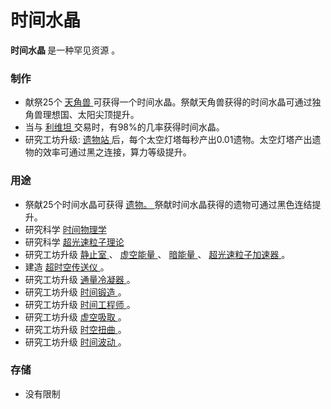 # 时间水晶
<p>
  <strong>
      时间水晶
  </strong>
    是一种罕见资源
  </a>
    。
</p>

### 制作
<ul>
    <li>
        献祭25个
      <a href="?file=003-资源大全/46-天角兽">
          天角兽
      </a>
        可获得一个时间水晶。祭献天角兽获得的时间水晶可通过独角兽理想国、太阳尖顶提升。
    </li>
    <li>
        当与
      <a href="?file=001-猫咪百科/05-贸易#利维坦">
          利维坦
      </a>
        交易时，有98%的几率获得时间水晶。
      </a>
    </li>
    <li>
    研究工坊升级:
    <a href="?file=001-猫咪百科/04-工坊/01-升级#遗物站">
    遗物站
    </a>
    后，每个太空灯塔每秒产出0.01遗物。太空灯塔产出遗物的效率可通过黑之连接，算力等级提升。
  </ul>

### 用途
<ul>
    <li>
        祭献25个时间水晶可获得
      <a href="?file=003-资源大全/22-遗物">
          遗物。
      </a>
        祭献时间水晶获得的遗物可通过黑色连结提升。
    </li>
    <li>
        研究科学
      <a href="?file=001-猫咪百科/03-科学/01-科学#时间物理学">
          时间物理学
      </a>
    </li>
    <li>
        研究科学
      <a href="?file=001-猫咪百科/03-科学/01-科学#超光速粒子理论">
          超光速粒子理论
      </a>
    </li>
    <li>
        研究工坊升级
      <a href="?file=001-猫咪百科/04-工坊/01-升级#静止室">
          静止室
      </a>
      、
      <a href="?file=001-猫咪百科/04-工坊/01-升级#虚空能量">
      虚空能量
      </a>
      、
      <a href="?file=001-猫咪百科/04-工坊/01-升级#暗能量">
      暗能量
      </a>
      、
      <a href="?file=001-猫咪百科/04-工坊/01-升级#超光速粒子加速器">
      超光速粒子加速器
      </a>
      。
    </li>
    <li>
        建造
      <a href="?file=001-猫咪百科/01-建筑物/09-超级建筑物#超时空传送仪">
          超时空传送仪
          </a>
          。
      </a>
    </li>
    <li>
        研究工坊升级
      <a href="?file=001-猫咪百科/04-工坊/01-升级#通量冷凝器">
          通量冷凝器
      </a>。
    </li>
    <li>
        研究工坊升级
      <a href="?file=001-猫咪百科/04-工坊/01-升级#时间锻造">
          时间锻造
      </a>
        。
    </li>
    <li>
        研究工坊升级
      <a href="?file=001-猫咪百科/04-工坊/01-升级#时间工程师">
          时间工程师
      </a>
        。
    </li>
    <li>
        研究工坊升级
      <a href="?file=001-猫咪百科/04-工坊/01-升级#虚空吸取">
          虚空吸取
      </a>
        。
    </li>
    <li>
        研究工坊升级
      <a href="?file=001-猫咪百科/04-工坊/01-升级#时空扭曲">
          时空扭曲
      </a>
        。
    </li>
    <li>
        研究工坊升级
      <a href="?file=001-猫咪百科/04-工坊/01-升级#时间波动">
          时间波动
      </a>
        。
  </ul>

### 存储
<ul>
    <li>
        没有限制
    </li>
  </ul>
</div>
